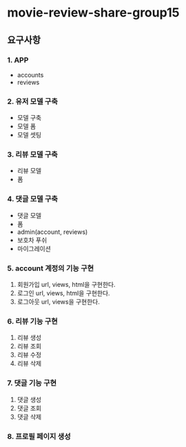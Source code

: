 # movie-review-share-group15

## 요구사항

### 1. APP
- accounts
- reviews

### 2. 유저 모델 구축
- 모델 구축
- 모델 폼
- 모델 셋팅

### 3. 리뷰 모델 구축
- 리뷰 모델
- 폼

### 4. 댓글 모델 구축
- 댓글 모델
- 폼
- admin(account, reviews)
- 보호차 푸쉬
- 마이그레이션

### 5. account 계정의 기능 구현
1. 회원가입 url, views, html을 구현한다.
2. 로그인 url, views, html을 구현한다.
3. 로그아웃 url, views을 구현한다.


### 6. 리뷰 기능 구현
1. 리뷰 생성
2. 리뷰 조회
3. 리뷰 수정
4. 리뷰 삭제

### 7. 댓글 기능 구현
1. 댓글 생성
2. 댓글 조회
3. 댓글 삭제
 
### 8. 프로필 페이지 생성
